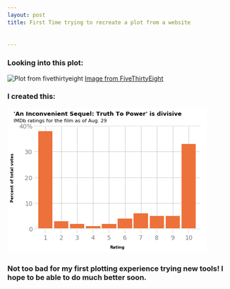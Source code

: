 ```yaml
---
layout: post
title: First Time trying to recreate a plot from a website


---
```


### Looking into this plot: 

![Plot from fivethirtyeight](https://fivethirtyeight.com/wp-content/uploads/2017/09/mehtahickey-inconvenient-0830-1.png)
[Image from FiveThirtyEight](https://fivethirtyeight.com/)


### I created this:

![My plot](/img/recreate_a_plot.png)


### Not too bad for my first plotting experience trying new tools! I hope to be able to do much better soon. 

